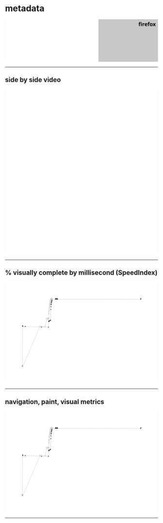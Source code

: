 
# metadata
![test and device metadata](../resources/2025-07-01-android-15-p8-bameethainoodle_x_metadata.svg)

---

## side by side video
![side by side video of firefox by chrome](../resources/2025-07-01-android-15-p8-bameethainoodle_x_video.svg)

---

## % visually complete by millisecond (SpeedIndex)
![line chart of percent visually complete via SpeedIndex metric](../resources/2025-07-01-android-15-p8-bameethainoodle_line_graph.svg)

---

## navigation, paint, visual metrics
![line chart of percent visually complete via SpeedIndex metric](../resources/2025-07-01-android-15-p8-bameethainoodle_line_graph.svg)

---
